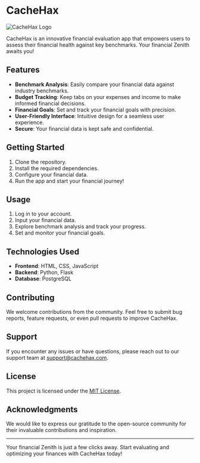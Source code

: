 # CacheHax

![CacheHax Logo](your-logo.png)

CacheHax is an innovative financial evaluation app that empowers users to assess their financial health against key benchmarks. Your financial Zenith awaits you!

## Features

- **Benchmark Analysis**: Easily compare your financial data against industry benchmarks.
- **Budget Tracking**: Keep tabs on your expenses and income to make informed financial decisions.
- **Financial Goals**: Set and track your financial goals with precision.
- **User-Friendly Interface**: Intuitive design for a seamless user experience.
- **Secure**: Your financial data is kept safe and confidential.

## Getting Started

1. Clone the repository.
2. Install the required dependencies.
3. Configure your financial data.
4. Run the app and start your financial journey!

## Usage

1. Log in to your account.
2. Input your financial data.
3. Explore benchmark analysis and track your progress.
4. Set and monitor your financial goals.

## Technologies Used

- **Frontend**: HTML, CSS, JavaScript
- **Backend**: Python, Flask
- **Database**: PostgreSQL

## Contributing

We welcome contributions from the community. Feel free to submit bug reports, feature requests, or even pull requests to improve CacheHax.

## Support

If you encounter any issues or have questions, please reach out to our support team at support@cachehax.com.

## License

This project is licensed under the [MIT License](LICENSE).

## Acknowledgments

We would like to express our gratitude to the open-source community for their invaluable contributions and inspiration.

---

Your financial Zenith is just a few clicks away. Start evaluating and optimizing your finances with CacheHax today!